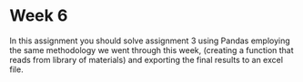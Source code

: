 # Week 6

In this assignment you should solve assignment 3 using Pandas employing the same methodology we went through this week, (creating a function that reads from library of  materials) and exporting the final results to an excel file.
